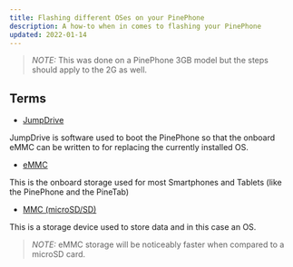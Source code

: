 ```yaml
---
title: Flashing different OSes on your PinePhone
description: A how-to when in comes to flashing your PinePhone
updated: 2022-01-14
---
```


> *NOTE:* This was done on a PinePhone 3GB model but the steps should apply to the 2G as well.

## Terms

- [JumpDrive](https://github.com/dreemurrs-embedded/Jumpdrive)

JumpDrive is software used to boot the PinePhone so that the onboard eMMC can be written to for replacing the currently installed OS. 

- [eMMC](https://en.wikipedia.org/wiki/MultiMediaCard#eMMC)

This is the onboard storage used for most Smartphones and Tablets (like the PinePhone and the PineTab)

- [MMC (microSD/SD)](https://en.wikipedia.org/wiki/SD_card)

This is a storage device used to store data and in this case an OS. 

> *NOTE:* eMMC storage will be noticeably faster when compared to a microSD card.

